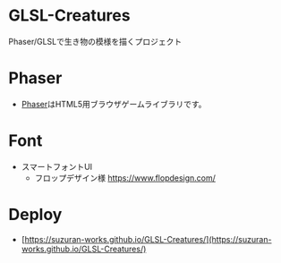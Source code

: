 # GLSL-Creatures
Phaser/GLSLで生き物の模様を描くプロジェクト

# Phaser
- [Phaser](https://phaser.io)はHTML5用ブラウザゲームライブラリです。

# Font
- スマートフォントUI
  - フロップデザイン様 https://www.flopdesign.com/

# Deploy
- [https://suzuran-works.github.io/GLSL-Creatures/](https://suzuran-works.github.io/GLSL-Creatures/)
